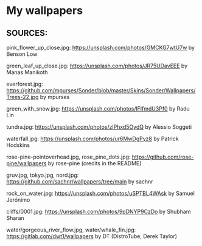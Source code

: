 # My wallpapers


## SOURCES:

pink_flower_up_close.jpg: <https://unsplash.com/photos/GMCKG7wtU7w> by Benson Low

green_leaf_up_close.jpg: <https://unsplash.com/photos/JR75UDavEEE> by Manas Manikoth

everforest.jpg: <https://github.com/mpurses/Sonder/blob/master/Skins/Sonder/Wallpapers/Trees-22.jpg> by mpurses

green_with_snow.jpg: <https://unsplash.com/photos/lFIfmdU3Pf0> by Radu Lin

tundra.jpg: <https://unsplash.com/photos/zlPhxd5OydQ> by Alessio Soggeti

waterfall.jpg: <https://unsplash.com/photos/ur6MwDgPyz8> by Patrick Hodskins

rose-pine-pointoverhead.jpg, rose_pine_dots.jpg: <https://github.com/rose-pine/wallpapers> by rose-pine (credits in the README)

gruv.jpg, tokyo.jpg, nord.jpg: <https://github.com/sachnr/wallpapers/tree/main> by sachnr

rock_on_water.jpg: <https://unsplash.com/photos/uSPTBL4WAsk> by Samuel Jerónimo

cliffs/0001.jpg: <https://unsplash.com/photos/9pDNYP9CzDo> by Shubham Sharan

water/gorgeous_river_flow.jpg, water/whale_fin.jpg: <https://gitlab.com/dwt1/wallpapers> by DT (DistroTube, Derek Taylor)
